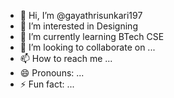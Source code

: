 - 👋 Hi, I’m @gayathrisunkari197
- 👀 I’m interested in Designing 
- 🌱 I’m currently learning BTech CSE
- 💞️ I’m looking to collaborate on ...
- 📫 How to reach me ...
- 😄 Pronouns: ...
- ⚡ Fun fact: ...

<!---
gayathrisunkari197/gayathrisunkari197 is a ✨ special ✨ repository because its `README.md` (this file) appears on your GitHub profile.
You can click the Preview link to take a look at your changes.
--->
